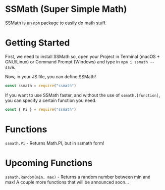 # SSMath (Super Simple Math)

SSMath is an [`npm`](https://www.npmjs.com/) package to easily do math stuff.

# Getting Started

First, we need to install SSMath so, open your Project in Terminal (macOS + GNU/Linux) or Command Prompt (Windows) and type in `npm i ssmath --save`.

Now, in your JS file, you can define SSMath!

```js
const ssmath = require("ssmath")
```

If you want to use SSMath faster, and without the use of `ssmath.[function]`, you can specify a certain function you need.

```js
const { Pi } = require("ssmath")
```

# Functions

`ssmath.Pi` - Returns Math.PI, but in ssmath form!

# Upcoming Functions

`ssmath.Random(min, max)` - Returns a random number between min and max!
A couple more functions that will be announced soon...